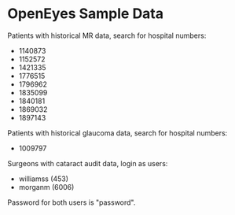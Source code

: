 # OpenEyes Sample Data

Patients with historical MR data, search for hospital numbers:

* 1140873
* 1152572
* 1421335
* 1776515
* 1796962
* 1835099
* 1840181
* 1869032
* 1897143

Patients with historical glaucoma data, search for hospital numbers:

* 1009797

Surgeons with cataract audit data, login as users:

* williamss (453)
* morganm (6006)

Password for both users is "password".

